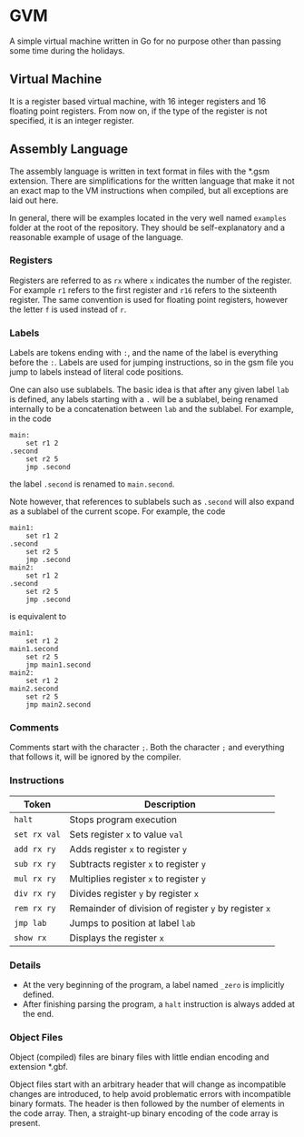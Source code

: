 GVM
===

A simple virtual machine written in Go for no purpose other than passing some time during the holidays.

## Virtual Machine

It is a register based virtual machine, with 16 integer registers and 16 floating point registers. From now on, if the type of the register is not specified, it is an integer register.

## Assembly Language

The assembly language is written in text format in files with the *.gsm extension. There are simplifications for the written language that make it not an exact map to the VM instructions when compiled, but all exceptions are laid out here.

In general, there will be examples located in the very well named `examples` folder at the root of the repository. They should be self-explanatory and a reasonable example of usage of the language.

### Registers

Registers are referred to as `rx` where `x` indicates the number of the register. For example `r1` refers to the first register and `r16` refers to the sixteenth register. The same convention is used for floating point registers, however the letter `f` is used instead of `r`.

### Labels

Labels are tokens ending with `:`, and the name of the label is everything before the `:`. Labels are used for jumping instructions, so in the gsm file you jump to labels instead of literal code positions.

One can also use sublabels. The basic idea is that after any given label `lab` is defined, any labels starting with a `.` will be a sublabel, being renamed internally to be a concatenation between `lab` and the sublabel. For example, in the code
```
main:
    set r1 2
.second
    set r2 5
    jmp .second
```
the label `.second` is renamed to `main.second`.

Note however, that references to sublabels such as `.second` will also expand as a sublabel of the current scope. For example, the code
```
main1:
    set r1 2
.second
    set r2 5
    jmp .second
main2:
    set r1 2
.second
    set r2 5
    jmp .second
```
is equivalent to
```
main1:
    set r1 2
main1.second
    set r2 5
    jmp main1.second
main2:
    set r1 2
main2.second
    set r2 5
    jmp main2.second
```

### Comments

Comments start with the character `;`. Both the character `;` and everything that follows it, will be ignored by the compiler.

### Instructions

Token|Description
-----|-----------
`halt`| Stops program execution
`set rx val`| Sets register `x` to value `val`
`add rx ry`| Adds register `x` to register `y`
`sub rx ry`| Subtracts register `x` to register `y`
`mul rx ry`| Multiplies register `x` to register `y`
`div rx ry`| Divides register `y` by register `x`
`rem rx ry`| Remainder of division of register `y` by register `x`
`jmp lab` | Jumps to position at label `lab`
`show rx` | Displays the register `x`

### Details

* At the very beginning of the program, a label named `_zero` is implicitly defined.
* After finishing parsing the program, a `halt` instruction is always added at the end.

### Object Files

Object (compiled) files are binary files with little endian encoding and extension *.gbf.

Object files start with an arbitrary header that will change as incompatible changes are introduced, to help avoid problematic errors with incompatible binary formats. The header is then followed by the number of elements in the code array. Then, a straight-up binary encoding of the code array is present.
